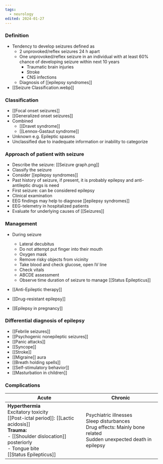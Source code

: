 ```yaml
---
tags:
  - neurology
edited: 2024-01-27
---
```

### Definition
- Tendency to develop seizures defined as
	- 2 unprovoked/reflex seizures 24 h apart
	- One unprovoked/reflex seizure in an individual with at least 60% chance of developing seizure within next 10 years
		- Traumatic brain injuries
		- Stroke
		- CNS infections
	- Diagnosis of [[epilepsy syndromes]] 
- [[Seizure Classification.webp]] 

### Classification
- [[Focal onset seizures]]
- [[Generalized onset seizures]] 
- Combined
	- [[Dravet syndrome]] 
	- [[Lennox-Gastaut syndrome]] 
- Unknown e.g. Epileptic spasms
- Unclassified due to inadequate information or inability to categorize 

### Approach of patient with seizure
- Describe the seizure: [[Seizure graph.png]]
- Classify the seizure
- Consider [[epilepsy syndromes]] 
- Past history of seizure, if present, it is probably epilepsy and anti-antileptic drugs is need
- First seizure: can be considered epilepsy
- Clinical examination
- EEG findings may help to diagnose [[epilepsy syndromes]] 
- EEG-telemetry in hospitalized patients
- Evaluate for underlying causes of [[Seizures]] 

### Management
- During seizure
	- Lateral decubitus
	- Do not attempt put finger into their mouth
	- Oxygen mask 
	- Remove risky objects from vicinity
	- Take blood and check glucose, open IV line 
	- Check vitals
	- ABCDE assessment
	- Observe time duration of seizure to manage [[Status Epilepticus]] 

- [[Anti-Epileptic therapy]]
- [[Drug-resistant epilepsy]] 
- [[Epilepsy in pregnancy]] 

### Differential diagnosis of epilepsy
- [[Febrile seizures]] 
- [[Psychogenic nonepileptic seizures]] 
- [[Panic attacks]]
- [[Syncope]] 
- [[Stroke]] 
- [[Migraine]] aura 
- [[Breath holding spells]]
- [[Self-stimulatory behavior]]
- [[Masturbation in children]] 

### Complications
| **Acute**                                                         | **Chronic**                                      |
|-------------------------------------------------------------------|-------------------------------------------------|
| **Hyperthermia** <br> Excitatory toxicity <br> [[Post-ictal period]]: [[Lactic acidosis]] <br> **Trauma:** <br> - [[Shoulder dislocation]] posteriorly <br> - Tongue bite <br> [[Status Epilepticus]] | Psychiatric illnesses <br> Sleep disturbances <br> Drug effects: Mainly bone related <br> Sudden unexpected death in epilepsy |
